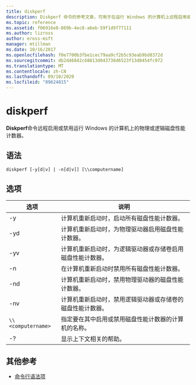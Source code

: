 ```yaml
---
title: diskperf
description: Diskperf 命令的参考文章，可用于在运行 Windows 的计算机上远程启用或禁用物理或逻辑磁盘性能计数器。
ms.topic: reference
ms.assetid: f06916e8-069b-4ec8-a6eb-59f1d9f77111
ms.author: lizross
author: eross-msft
manager: mtillman
ms.date: 10/16/2017
ms.openlocfilehash: f0e7700b3fbe1cec79aa9cf2b5c93eab9bd8372d
ms.sourcegitcommit: db2d46842c68813d043738d6523f13d8454fc972
ms.translationtype: MT
ms.contentlocale: zh-CN
ms.lasthandoff: 09/10/2020
ms.locfileid: "89624815"
---
```

# <a name="diskperf"></a>diskperf

**Diskperf**命令远程启用或禁用运行 Windows 的计算机上的物理或逻辑磁盘性能计数器。

## <a name="syntax"></a>语法

```
diskperf [-y[d|v] | -n[d|v]] [\\computername]
```

## <a name="options"></a>选项

| 选项 | 说明 |
| ------ | ----------- |
| -y | 计算机重新启动时，启动所有磁盘性能计数器。 |
| -yd | 计算机重新启动时，为物理驱动器启用磁盘性能计数器。 |
| -yv | 计算机重新启动时，为逻辑驱动器或存储卷启用磁盘性能计数器。 |
| -n | 在计算机重新启动时禁用所有磁盘性能计数器。 |
| -nd | 计算机重新启动时，禁用物理驱动器的磁盘性能计数器。 |
| -nv | 计算机重新启动时，禁用逻辑驱动器或存储卷的磁盘性能计数器。 |
| `\\<computername>` | 指定要在其中启用或禁用磁盘性能计数器的计算机的名称。 |
| -? | 显示上下文相关的帮助。 |

## <a name="additional-references"></a>其他参考

- [命令行语法项](command-line-syntax-key.md)
